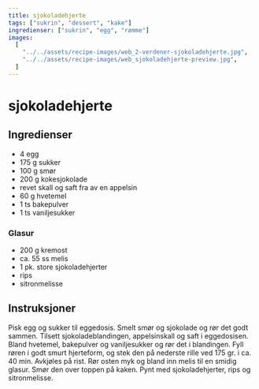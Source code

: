 ```yaml
---
title: sjokoladehjerte
tags: ["sukrin", "dessert", "kake"]
ingredienser: ["sukrin", "egg", "rømme"]
images:
  [
    "../../assets/recipe-images/web_2-verdener-sjokoladehjerte.jpg",
    "../../assets/recipe-images/web_sjokoladehjerte-preview.jpg",
  ]
---
```


# sjokoladehjerte

## Ingredienser

- 4 egg
- 175 g sukker
- 100 g smør
- 200 g kokesjokolade
- revet skall og saft fra av en appelsin
- 60 g hvetemel
- 1 ts bakepulver
- 1 ts vaniljesukker

### Glasur

- 200 g kremost
- ca. 55 ss melis
- 1 pk. store sjokoladehjerter
- rips
- sitronmelisse

## Instruksjoner

Pisk egg og sukker til eggedosis. Smelt smør og sjokolade og rør det godt sammen. Tilsett sjokoladeblandingen, appelsinskall og saft i eggedosisen. Bland hvetemel, bakepulver og vaniljesukker og rør det i blandingen. Fyll røren i godt smurt hjerteform, og stek den på nederste rille ved 175 gr. i ca. 40 min. Avkjøles på rist. Rør osten myk og bland inn melis til en smidig glasur. Smør den over toppen på kaken. Pynt med sjokoladehjerter, rips og sitronmelisse.
